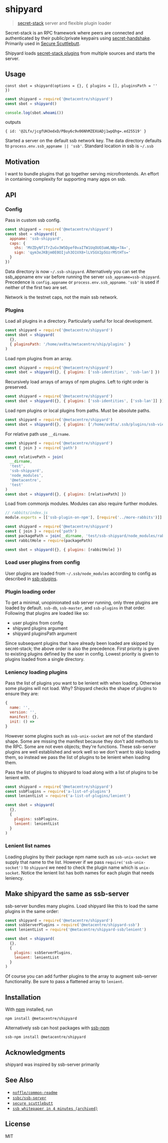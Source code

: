 # shipyard

> [secret-stack](https://github.com/ssb-js/secret-stack) server and flexible plugin loader

Secret-stack is an RPC framework where peers are connected and authenticated by their public/private keypairs using [secret-handshake](https://github.com/auditdrivencrypto/secret-handshake). Primarily used in [Secure Scuttlebutt](https://en.wikipedia.org/wiki/Secure_Scuttlebutt).

Shipyard loads [secret-stack plugins](https://github.com/ssb-js/secret-stack/blob/main/PLUGINS.md) from multiple sources and starts the server.

## Usage

`const sbot = shipyard(options = {}, { plugins = [], pluginsPath = '' })`

```js
const shipyard = require('@metacentre/shipyard')
const sbot = shipyard()

console.log(sbot.whoami())
```

outputs

```
{ id: '@2Lfx/jcgfUH3edxD/PBoy6c9v06NhMZEXUADj1wpQhg=.ed25519' }
```

Started a server on the default ssb network key. The data directory defaults to `process.env.ssb_appname || 'ssb'`. Standard location in ssb is `~/.ssb`

## Motivation

I want to bundle plugins that go together serving microfrontends. An effort in containing complexity for supporting many apps on ssb.

## API

### Config

Pass in custom ssb config.

```js
const shipyard = require('@metacentre/shipyard')
const sbot = shipyard({
  appname: 'ssb-shipyard',
  caps: {
    shs: 'MVZDyNf1TrZuGv3W5Dpef0vaITW1UqOUO3aWLNBp+7A=',
    sign: 'qym3eJKBjm0E0OIjuh3O1VX8+lLVSGV2p5UzrMStHTs='
  }
})
```

Data directory is now `~/.ssb-shipyard`. Alternatively you can set the ssb_appname env var before running the server `ssb_appname=ssb-shipyard`. Precedence is `config.appname` or `process.env.ssb_appname`. `'ssb'` is used if neither of the first two are set.

Network is the testnet caps, not the main ssb network.

### Plugins

Load all plugins in a directory. Particularly useful for local development.

```js
const shipyard = require('@metacentre/shipyard')
const sbot = shipyard(
  {},
  { pluginsPath: '/home/av8ta/metacentre/ship/plugins' }
)
```

Load npm plugins from an array.

```js
const shipyard = require('@metacentre/shipyard')
const sbot = shipyard({}, { plugins: ['ssb-identities', 'ssb-lan'] })
```

Recursively load arrays of arrays of npm plugins. Left to right order is preserved.

```js
const shipyard = require('@metacentre/shipyard')
const sbot = shipyard({}, { plugins: ['ssb-identities', ['ssb-lan']] })
```

Load npm plugins or local plugins from paths. Must be absolute paths.

```js
const shipyard = require('@metacentre/shipyard')
const sbot = shipyard({}, { plugins: ['/home/av8ta/.ssb/plugins/ssb-viewer'] })
```

For relative path use `__dirname`.

```js
const shipyard = require('@metacentre/shipyard')
const { join } = require('path')

const relativePath = join(
  __dirname,
  'test',
  'ssb-shipyard',
  'node_modules',
  '@metacentre',
  'test'
)
const sbot = shipyard({}, { plugins: [relativePath] })
```

Load from commonjs modules. Modules can also require further modules.

```js
// rabbits/index.js
module.exports = [['ssb-plugin-on-npm'], [require('../more-rabbits')]]
```

```js
const shipyard = require('@metacentre/shipyard')
const { join } = require('path')
const packagePath = join(__dirname, 'test/ssb-shipyard/node_modules/rabbits')
const rabbitHole = require(packagePath)

const sbot = shipyard({}, { plugins: [rabbitHole] })
```

### Load user plugins from config

User plugins are loaded from `~/.ssb/node_modules` according to config as described in [ssb-plugins](https://github.com/ssbc/ssb-plugins#load-user-configured-plugins).

### Plugin loading order

To get a minimal, unopinionated ssb server running, only three plugins are loaded by default. `ssb-db`, `ssb-master`, and `ssb-plugins` in that order. Following that plugins are loaded like so:

- user plugins from config
- shipyard plugins argument
- shipyard pluginsPath argument

Since subsequent plugins that have already been loaded are skipped by secret-stack; the above order is also the precedence. First priority is given to existing plugins defined by the user in config. Lowest priority is given to plugins loaded from a single directory.

### Leniency loading plugins

Pass the list of plugins you want to be lenient with when loading. Otherwise some plugins will not load. Why? Shipyard checks the shape of plugins to ensure they are:

```js
{
  name: '',
  version: '',
  manifest: {},
  init: () =>
}
```

However some plugins such as `ssb-unix-socket` are not of the standard shape. Some are missing the manifest because they don't add methods to the RPC. Some are not even objects; they're functions. These ssb-server plugins are well established and work well so we don't want to skip loading them, so instead we pass the list of plugins to be lenient when loading them.

Pass the list of plugins to shipyard to load along with a list of plugins to be lenient with.

```js
const shipyard = require('@metacentre/shipyard')
const ssbPlugins = require('a-list-of-plugins')
const lenientList = require('a-list-of-plugins/lenient')

const sbot = shipyard(
  {},
  {
    plugins: ssbPlugins,
    lenient: lenientList
  }
)
```

### Lenient list names

Loading plugins by their package npm name such as `ssb-unix-socket` we supply that name to the list. However if we pass `require('ssb-unix-socket')` to `shipyard` we need to check the plugin name which is `unix-socket`. Notice the lenient list has both names for each plugin that needs leniency.

## Make shipyard the same as ssb-server

ssb-server bundles many plugins. Load shipyard like this to load the same plugins in the same order:

```js
const shipyard = require('@metacentre/shipyard')
const ssbServerPlugins = require('@metacentre/shipyard-ssb')
const lenientList = require('@metacentre/shipyard-ssb/lenient')

const sbot = shipyard(
  {},
  {
    plugins: ssbServerPlugins,
    lenient: lenientList
  }
)
```

Of course you can add further plugins to the array to augment ssb-server functionality. Be sure to pass a flattened array to `lenient`.

## Installation

With [npm](https://npmjs.org) installed, run

```shell
npm install @metacentre/shipyard
```

Alternatively ssb can host packages with [ssb-npm](https://github.com/hackergrrl/ssb-npm-101)

```shell
ssb-npm install @metacentre/shipyard
```

## Acknowledgments

shipyard was inspired by ssb-server primarily

## See Also

- [`noffle/common-readme`](https://github.com/noffle/common-readme)
- [`ssbc/ssb-server`](https://github.com/ssbc/ssb-server)
- [`secure scuttlebutt`](https://scuttlebot.io/more/protocols/secure-scuttlebutt.html)
- [`ssb whitepaper in 4 minutes (archived)`](http://web.archive.org/web/20190716152343/https://infourminutes.co/whitepaper/scuttlebutt)

## License

MIT
